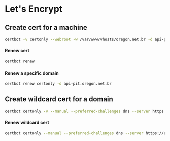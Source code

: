 # Let's Encrypt

## Create cert for a machine
```bash
certbot -v certonly --webroot -w /var/www/vhosts/oregon.net.br -d api-pit.oregon.net.br
```
#### Renew cert
```bash
certbot renew
```

#### Renew a specific domain
```bash
certbot renew certonly -d api-pit.oregon.net.br
```

## Create wildcard cert for a domain
```bash
certbot certonly -v --manual --preferred-challenges dns --server https://acme-v02.api.letsencrypt.org/directory -d '*.bagarote.dev.br' -d bagarote.dev.br
```

#### Renew wildcard cert
```bash
certbot certonly --manual --preferred-challenges dns --server https://acme-v02.api.letsencrypt.org/directory -d '*.bagarote.dev.br' -d bagarote.dev.br --force-renewal --manual-public-ip-logging-ok
```
